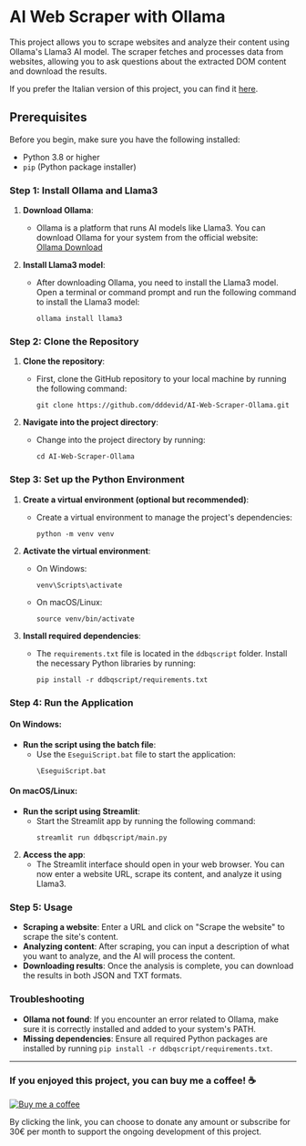 # AI Web Scraper with Ollama

This project allows you to scrape websites and analyze their content using Ollama's Llama3 AI model. The scraper fetches and processes data from websites, allowing you to ask questions about the extracted DOM content and download the results.

If you prefer the Italian version of this project, you can find it [here](https://github.com/dddevid/AI-Web-Scraper-Ollama/tree/Italian).

## Prerequisites

Before you begin, make sure you have the following installed:

- Python 3.8 or higher
- `pip` (Python package installer)

### Step 1: Install Ollama and Llama3

1. **Download Ollama**:
   - Ollama is a platform that runs AI models like Llama3. You can download Ollama for your system from the official website:  
     [Ollama Download](https://ollama.com/download)

2. **Install Llama3 model**:
   - After downloading Ollama, you need to install the Llama3 model. Open a terminal or command prompt and run the following command to install the Llama3 model:
     ```
     ollama install llama3
     ```

### Step 2: Clone the Repository

1. **Clone the repository**:
   - First, clone the GitHub repository to your local machine by running the following command:
     ```
     git clone https://github.com/dddevid/AI-Web-Scraper-Ollama.git
     ```

2. **Navigate into the project directory**:
   - Change into the project directory by running:
     ```
     cd AI-Web-Scraper-Ollama
     ```

### Step 3: Set up the Python Environment

1. **Create a virtual environment (optional but recommended)**:
   - Create a virtual environment to manage the project's dependencies:
     ```
     python -m venv venv
     ```

2. **Activate the virtual environment**:
   - On Windows:
     ```
     venv\Scripts\activate
     ```
   - On macOS/Linux:
     ```
     source venv/bin/activate
     ```

3. **Install required dependencies**:
   - The `requirements.txt` file is located in the `ddbqscript` folder. Install the necessary Python libraries by running:
     ```
     pip install -r ddbqscript/requirements.txt
     ```

### Step 4: Run the Application

#### On Windows:

- **Run the script using the batch file**:
  - Use the `EseguiScript.bat` file to start the application:
    ```
    \EseguiScript.bat
    ```

#### On macOS/Linux:

- **Run the script using Streamlit**:
  - Start the Streamlit app by running the following command:
    ```
    streamlit run ddbqscript/main.py
    ```

2. **Access the app**:
   - The Streamlit interface should open in your web browser. You can now enter a website URL, scrape its content, and analyze it using Llama3.

### Step 5: Usage

- **Scraping a website**: Enter a URL and click on "Scrape the website" to scrape the site's content.
- **Analyzing content**: After scraping, you can input a description of what you want to analyze, and the AI will process the content.
- **Downloading results**: Once the analysis is complete, you can download the results in both JSON and TXT formats.

### Troubleshooting

- **Ollama not found**: If you encounter an error related to Ollama, make sure it is correctly installed and added to your system's PATH.
- **Missing dependencies**: Ensure all required Python packages are installed by running `pip install -r ddbqscript/requirements.txt`.

---

### If you enjoyed this project, you can buy me a coffee! ☕

[![Buy me a coffee](https://cdn.buymeacoffee.com/buttons/v2/default-yellow.png)](https://buymeacoffee.com/devidd)

By clicking the link, you can choose to donate any amount or subscribe for 30€ per month to support the ongoing development of this project.
